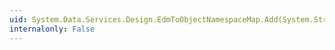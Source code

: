 ```yaml
---
uid: System.Data.Services.Design.EdmToObjectNamespaceMap.Add(System.String,System.String)
internalonly: False
---
```

